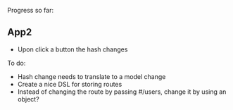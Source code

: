 Progress so far:

## App2

- Upon click a button the hash changes

To do:

- Hash change needs to translate to a model change
- Create a nice DSL for storing routes
- Instead of changing the route by passing #/users, change it by using an object?

